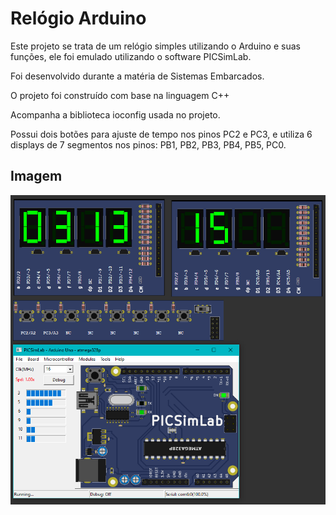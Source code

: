 # Relógio Arduino

Este projeto se trata de um relógio simples utilizando o Arduino e suas funções, ele foi emulado utilizando o software PICSimLab. 

Foi desenvolvido durante a matéria de Sistemas Embarcados. 

O projeto foi construído com base na linguagem C++

Acompanha a biblioteca ioconfig usada no projeto.

Possui dois botões para ajuste de tempo nos pinos PC2 e PC3, e utiliza 6 displays de 7 segmentos nos pinos: PB1, PB2, PB3, PB4, PB5, PC0.
 
## Imagem
![enter image description here](https://github.com/ViniMerc/relogio-arduino/blob/master/Relogio%20arduino.PNG?raw=true)
